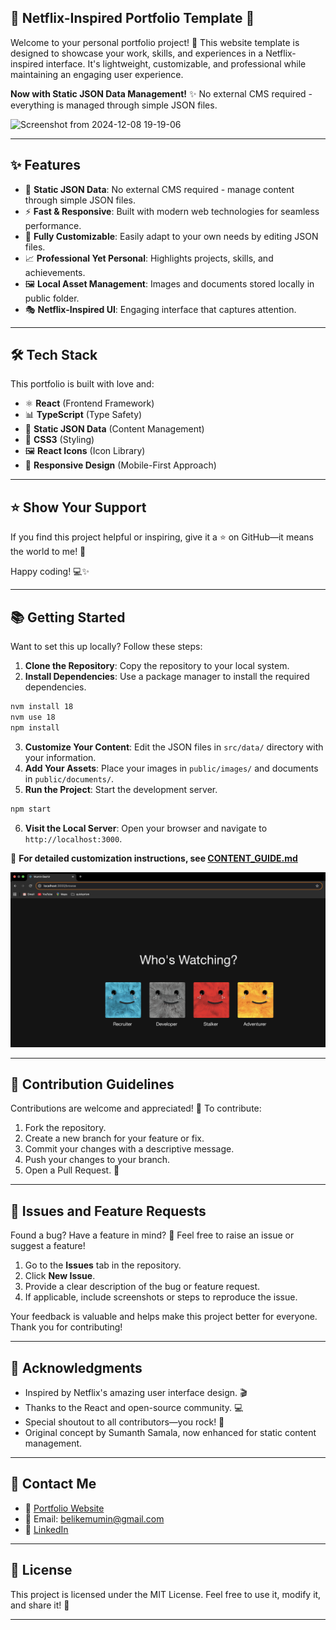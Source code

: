 ## 🌟 Netflix-Inspired Portfolio Template 🌟

Welcome to your personal portfolio project! 🚀 This website template is designed to showcase your work, skills, and experiences in a Netflix-inspired interface. It's lightweight, customizable, and professional while maintaining an engaging user experience.

**Now with Static JSON Data Management!** ✨ No external CMS required - everything is managed through simple JSON files.

![Screenshot from 2024-12-08 19-19-06](https://github.com/user-attachments/assets/f8220485-16ec-48cf-8cb2-7853540c5724)

---

## ✨ Features

- 📄 **Static JSON Data**: No external CMS required - manage content through simple JSON files.
- ⚡ **Fast & Responsive**: Built with modern web technologies for seamless performance.
- 🎨 **Fully Customizable**: Easily adapt to your own needs by editing JSON files.
- 📈 **Professional Yet Personal**: Highlights projects, skills, and achievements.
- 🖼️ **Local Asset Management**: Images and documents stored locally in public folder.
- 🎭 **Netflix-Inspired UI**: Engaging interface that captures attention.

---

## 🛠️ Tech Stack

This portfolio is built with love and:

- ⚛️ **React** (Frontend Framework)
- 📊 **TypeScript** (Type Safety)
- 📄 **Static JSON Data** (Content Management)
- 🎨 **CSS3** (Styling)
- 🖼️ **React Icons** (Icon Library)
- 📱 **Responsive Design** (Mobile-First Approach)

---

## ⭐ Show Your Support

If you find this project helpful or inspiring, give it a ⭐ on GitHub—it means the world to me! 🌟

Happy coding! 💻✨

---

## 📚 Getting Started

Want to set this up locally? Follow these steps:

1. **Clone the Repository**: Copy the repository to your local system.
2. **Install Dependencies**: Use a package manager to install the required dependencies.

```bash
nvm install 18
nvm use 18
npm install
```

3. **Customize Your Content**: Edit the JSON files in `src/data/` directory with your information.
4. **Add Your Assets**: Place your images in `public/images/` and documents in `public/documents/`.
5. **Run the Project**: Start the development server.

```bash
npm start
```

6. **Visit the Local Server**: Open your browser and navigate to `http://localhost:3000`.

📖 **For detailed customization instructions, see [CONTENT_GUIDE.md](CONTENT_GUIDE.md)** 

   ![alt text](image.png)

---

## 🤝 Contribution Guidelines

Contributions are welcome and appreciated! 🥳 To contribute:

1. Fork the repository.
2. Create a new branch for your feature or fix.
3. Commit your changes with a descriptive message.
4. Push your changes to your branch.
5. Open a Pull Request. 🎉

---

## 🐛 Issues and Feature Requests

Found a bug? Have a feature in mind? 🤔 Feel free to raise an issue or suggest a feature!

1. Go to the **Issues** tab in the repository.
2. Click **New Issue**.
3. Provide a clear description of the bug or feature request.
4. If applicable, include screenshots or steps to reproduce the issue.

Your feedback is valuable and helps make this project better for everyone. Thank you for contributing!

---

## 🌟 Acknowledgments

- Inspired by Netflix's amazing user interface design. 🎬
- Thanks to the React and open-source community. 💻
- Special shoutout to all contributors—you rock! 🤘
- Original concept by Sumanth Samala, now enhanced for static content management.

---

## 📧 Contact Me

- 💼 [Portfolio Website](https://muminbashir.in)
- 📧 Email: [belikemumin@gmail.com](mailto:belikemumin@gmail.com)
- 🔗 [LinkedIn](https://uk.linkedin.com/in/mumin-bashir)

---

## 📜 License

This project is licensed under the MIT License. Feel free to use it, modify it, and share it! 🌈

---
